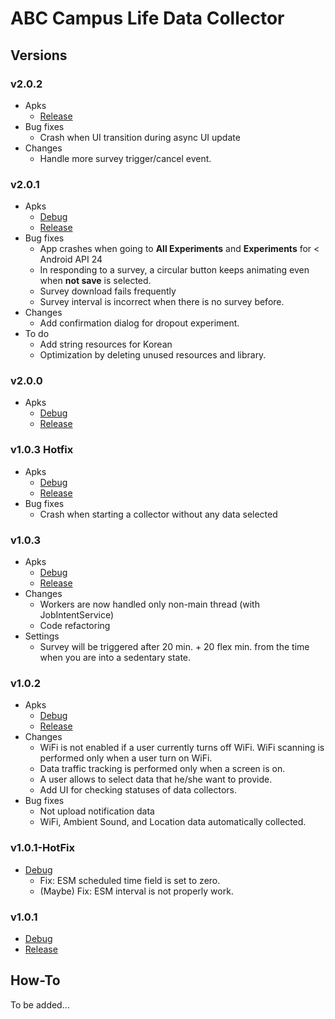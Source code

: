 # ABC Campus Life Data Collector

## Versions
### v2.0.2
* Apks
    * [Release](./release/kaist.iclab.abc-v2.0.2-release.apk)
* Bug fixes
    * Crash when UI transition during async UI update
* Changes
    * Handle more survey trigger/cancel event.

### v2.0.1
* Apks
    * [Debug](./debug/kaist.iclab.abc-v2.0.1-debug.apk)
    * [Release](./release/kaist.iclab.abc-v2.0.1-release.apk)
* Bug fixes
    * App crashes when going to **All Experiments** and **Experiments** for < Android API 24
    * In responding to a survey, a circular button keeps animating even when **not save** is selected.
    * Survey download fails frequently
    * Survey interval is incorrect when there is no survey before.
* Changes
    * Add confirmation dialog for dropout experiment.
* To do
    * Add string resources for Korean
    * Optimization by deleting unused resources and library.

### v2.0.0
* Apks
    * [Debug](./debug/kaist.iclab.abc-v2.0.0-debug.apk)
    * [Release](./release/kaist.iclab.abc-v2.0.0-release.apk)

### v1.0.3 Hotfix
* Apks
    * [Debug](./debug/kaist.iclab.abc-v1.0.3-HotFix-debug.apk)
    * [Release](./release/kaist.iclab.abc-v1.0.3-HotFix-release.apk)
* Bug fixes
    * Crash when starting a collector without any data selected

### v1.0.3
* Apks
    * [Debug](./debug/kaist.iclab.abc-v1.0.3-debug.apk)
    * [Release](./release/kaist.iclab.abc-v1.0.3-release.apk)
* Changes
    * Workers are now handled only non-main thread (with JobIntentService)
    * Code refactoring 
* Settings
    * Survey will be triggered after 20 min. + 20 flex min. from the time when you are into a sedentary state.

### v1.0.2
* Apks
    * [Debug](./debug/kaist.iclab.abc-v1.0.2-debug.apk)
    * [Release](./release/kaist.iclab.abc-v1.0.2-release.apk)
* Changes
    * WiFi is not enabled if a user currently turns off WiFi. WiFi scanning is performed only when a user turn on WiFi.
    * Data traffic tracking is performed only when a screen is on. 
    * A user allows to select data that he/she want to provide.
    * Add UI for checking statuses of data collectors.
* Bug fixes
    * Not upload notification data
    * WiFi, Ambient Sound, and Location data automatically collected.
       

### v1.0.1-HotFix
* [Debug](./debug/kaist.iclab.abc-v1.0.1-debug.apk)
    * Fix: ESM scheduled time field is set to zero.
    * (Maybe) Fix: ESM interval is not properly work. 

### v1.0.1 
* [Debug](./debug/kaist.iclab.abc-v1.0.1-debug.apk)
* [Release](./release/kaist.iclab.abc-v1.0.1-release.apk)


## How-To
To be added...